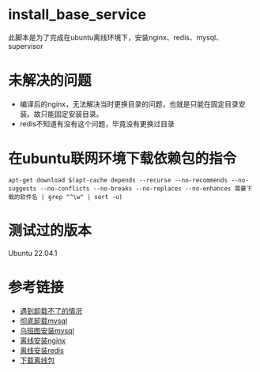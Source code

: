# install_base_service
此脚本是为了完成在ubuntu离线环境下，安装nginx、redis、mysql、supervisor
# 未解决的问题
- 编译后的nginx，无法解决当时更换目录的问题，也就是只能在固定目录安装。故只能固定安装目录。
- redis不知道有没有这个问题，毕竟没有更换过目录
# 在ubuntu联网环境下载依赖包的指令
`apt-get download $(apt-cache depends --recurse --no-recommends --no-suggests --no-conflicts --no-breaks --no-replaces --no-enhances 需要下载的软件名 | grep "^\w" | sort -u)`
# 测试过的版本
Ubuntu 22.04.1
# 参考链接
- [遇到卸载不了的情况](https://blog.csdn.net/weixin_43820665/article/details/110292462)
- [彻底卸载mysql](https://blog.csdn.net/fanrongwoaini/article/details/107518693)
- [乌班图安装mysql](https://blog.csdn.net/emergencysun/article/details/124229238)
- [离线安装nginx](https://www.cnblogs.com/hellojesson/p/10635047.html)
- [离线安装redis](https://blog.csdn.net/dwdda/article/details/128674751)
- [下载离线包](https://he-yin.cn/archives/ubuntuapt)
